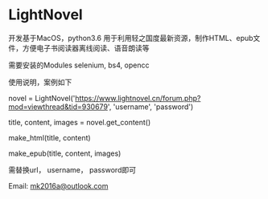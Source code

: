# LightNovel

开发基于MacOS，python3.6
用于利用轻之国度最新资源，制作HTML、epub文件，方便电子书阅读器离线阅读、语音朗读等

需要安装的Modules
selenium, bs4, opencc

使用说明，案例如下

novel = LightNovel('https://www.lightnovel.cn/forum.php?mod=viewthread&tid=930679', 'username', 'password')

title, content, images = novel.get_content()

make_html(title, content)

make_epub(title, content, images)

需替换url， username， password即可


Email: mk2016a@outlook.com
